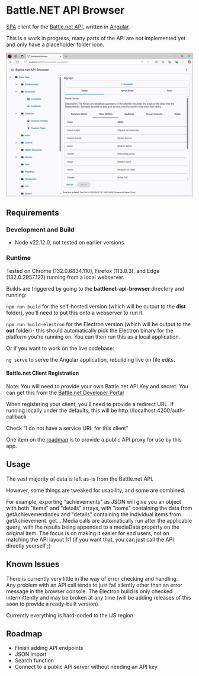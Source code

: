 # Battle&#46;NET API Browser

[SPA](https://en.wikipedia.org/wiki/Single-page_application) client for the [Battle.net API](https://develop.battle.net/), written in [Angular](https://angular.dev).

This is a work in progress, many parts of the API are not implemented yet and only have a placeholder folder icon.

![screenshot of the Covenants API viewing the Kyrian covenant](doc/images/screenshot-kyrian.png)

## Requirements

### Development and Build

- Node v22.12.0, not tested on earlier versions.  

### Runtime

Tested on Chrome (132.0.6834.110), Firefox (113.0.3), and Edge (132.0.2957.127) running from a local webserver.

Builds are triggered by going to the **battlenet-api-browser** directory and running:

```npm run build``` for the self-hosted version (which will be output to the **dist** folder), you'll need to put this onto a webserver to run it.

```npm run build-electron``` for the Electron version (which will be output to the **out** folder)- this should automatically pick the Electron binary for the platform you're running on.  You can then run this as a local application.

Or if you want to work on the live codebase:

```ng serve``` to serve the Angular application, rebuilding live on file edits.

#### Battle&#46;net Client Registration

Note: You will need to provide your own Battle&#46;net API Key and secret. 
You can get this from the [Battle.net Developer Portal](https://develop.battle.net/access/clients)

When registering your client, you'll need to provide a redirect URL.  If running locally under the defaults, this will be http://localhost:4200/auth-callback

Check "I do not have a service URL for this client"

One item on the [roadmap](#roadmap) is to provide a public API proxy for use by this app.

## Usage

The vast majority of data is left as-is from the Battle.net API.  

However, some things are tweaked for usability, and some are combined.  

For example, exporting "achievements" as JSON will give you an object with both "items" and "details" arrays, with "items" containing the data from getAchievementIndex and "details" containing the individual items from getAchievement.  get....Media calls are automatically run after the applicable query, with the results being appended to a mediaData property on the original item.  The focus is on making it easier for end users, not on matching the API layout 1:1 (if you want that, you can just call the API directly yourself ;) 

## Known Issues

There is currently very little in the way of error checking and handling.  
Any problem with an API call tends to just fail silently other than an error message in the browser console.  The Electron build is only checked intermittently and may be broken at any time (will be adding releases of this soon to provide a ready-built version).

Currently everything is hard-coded to the US region

## Roadmap

- Finish adding API endpoints
- JSON import
- Search function
- Connect to a public API server without needing an API key